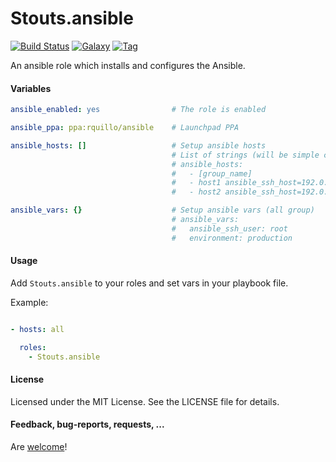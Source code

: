 Stouts.ansible
==========

[![Build Status](http://img.shields.io/travis/Stouts/Stouts.ansible.svg?style=flat-square)](https://travis-ci.org/Stouts/Stouts.ansible)
[![Galaxy](http://img.shields.io/badge/galaxy-Stouts.ansible-blue.svg?style=flat-square)](https://galaxy.ansible.com/list#/roles/1703)
[![Tag](http://img.shields.io/github/tag/Stouts/Stouts.ansible.svg?style=flat-square)]()

An ansible role which installs and configures the Ansible.

#### Variables

```yaml
ansible_enabled: yes                # The role is enabled

ansible_ppa: ppa:rquillo/ansible    # Launchpad PPA

ansible_hosts: []                   # Setup ansible hosts
                                    # List of strings (will be simple copied to ansible hosts)
                                    # ansible_hosts:
                                    #   - [group_name]
                                    #   - host1 ansible_ssh_host=192.0.0.1
                                    #   - host2 ansible_ssh_host=192.0.0.1

ansible_vars: {}                    # Setup ansible vars (all group)
                                    # ansible_vars:
                                    #   ansible_ssh_user: root
                                    #   environment: production
```


#### Usage

Add `Stouts.ansible` to your roles and set vars in your playbook file.

Example:

```yaml

- hosts: all

  roles:
    - Stouts.ansible
```

#### License

Licensed under the MIT License. See the LICENSE file for details.

#### Feedback, bug-reports, requests, ...

Are [welcome](https://github.com/Stouts/Stouts.ansible/issues)!
